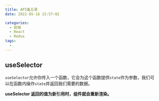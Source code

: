 ```yaml
---
title: API备忘录
date: 2022-05-16 15:57:02

categories:
  - 前端
  - React
  - Redux
tags:
  - 
---
```


## useSelector

`useSelector`允许你传入一个函数，它会为这个函数提供`state`作为参数，我们可以在函数内操作`state`并返回我们需要的数据。

**useSelector 返回的值为新引用时，组件就会重新渲染。**

